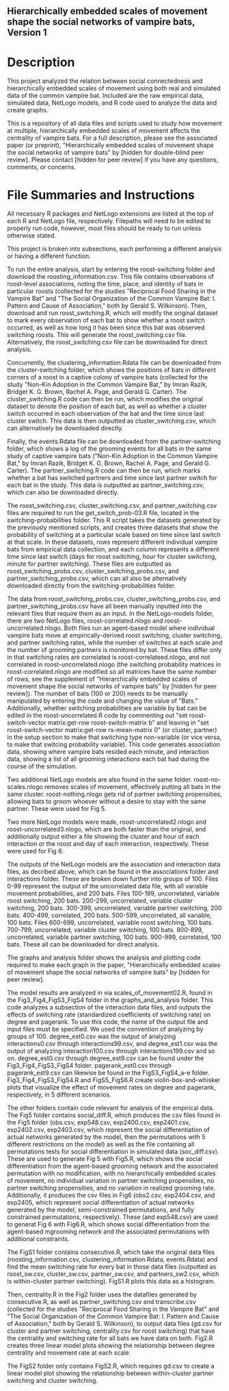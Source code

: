 ## Hierarchically embedded scales of movement shape the social networks of vampire bats, Version 1

# Description
This project analyzed the relation between social connectedness and hierarchically embedded scales of movement using both real and simulated data of the common vampire bat. Included are the raw empirical data, simulated data, NetLogo models, and R code used to analyze the data and create graphs.

This is a repository of all data files and scripts used to study how movement at multiple, hierarchically embedded scales of movement affects the centrality of vampire bats. For a full description, please see the associated paper (or preprint), "Hierarchically embedded scales of movement shape the social networks of vampire bats" by [hidden for double-blind peer review]. Please contact [hidden for peer review] if you have any questions, comments, or concerns.

# File Summaries and Instructions

All necessary R packages and NetLogo extensions are listed at the top of each R and NetLogo file, respectively. Filepaths will need to be edited to properly run code, however, most files should be ready to run unless otherwise stated.

This project is broken into subsections, each performing a different analysis or having a different function.

To run the entire analysis, start by entering the roost-switching folder and download the roosting_information.csv. This file contains observations of roost-level associations, noting the time, place, and identity of bats in particular roosts (collected for the studies "Reciprocal Food Sharing in the Vampire Bat" and "The Social Organization of the Common Vampire Bat: I. Pattern and Cause of Association," both by Gerald S. Wilkinson). Then, download and run roost_switching.R, which will modify the original dataset to mark every observation of each bat to show whether a roost switch occurred, as well as how long it has been since this bat was observed switching roosts. This will generate the roost_switching.csv file. Alternatively, the roost_switching.csv file can be downloaded for direct analysis.

Concurrently, the clustering_information.Rdata file can be downloaded from the cluster-switching folder, which shows the positions of bats in different corners of a roost in a captive colony of vampire bats (collected for the study "Non-Kin Adoption in the Common Vampire Bat," by Imran Razik, Bridget K. G. Brown, Rachel A. Page, and Gerald G. Carter). The cluster_switching.R code can then be run, which modifies the original dataset to denote the position of each bat, as well as whether a cluster switch occurred in each observation of the bat and the time since last cluster switch. This data is then outputted as cluster_switching.csv, which can alternatively be downloaded directly.

Finally, the events.Rdata file can be downloaded from the partner-switching folder, which shows a log of the grooming events for all bats in the same study of captive vampire bats ("Non-Kin Adoption in the Common Vampire Bat," by Imran Razik, Bridget K. G. Brown, Rachel A. Page, and Gerald G. Carter). The partner_switching.R code can then be run, which marks whether a bat has switched partners and time since last partner switch for each bat in the study. This data is outputted as partner_switching.csv, which can also be downloaded directly.

The roost_switching.csv, cluster_switching.csv, and partner_switching.csv files are required to run the get_switch_prob-03.R file, located in the switching-probabilities folder. This R script takes the datasets generated by the previously mentioned scripts, and creates three datasets that show the probability of switching at a particular scale based on time since last switch at that scale. In these datasets, rows represent different individual vampire bats from empirical data collection, and each column represents a different time since last switch (days for roost switching, hour for cluster switching, minute for partner switching). These files are outputted as roost_switching_probs.csv, cluster_switching_probs.csv, and partner_switching_probs.csv, which can all also be alternatively downloaded directly from the switching-probabilities folder.

The data from roost_switching_probs.csv, cluster_switching_probs.csv, and partner_switching_probs.csv have all been manually inputted into the relevant files that require them as an input. In the NetLogo-models folder, there are two NetLogo files, roost-correlated.nlogo and roost-uncorrelated.nlogo. Both files run an agent-based model where individual vampire bats move at empirically-derived roost switching, cluster switching, and partner switching rates, while the number of switches at each scale and the number of grooming partners is monitored by bat. These files differ only in that switching rates are correlated is roost-correlateed.nlogo, and not correlated in roost-uncorrelated.nlogo (the switching probability matrices in roost-correlated.nlogo are modified so all matrices have the same number of rows, see the supplement of "Hierarchically embedded scales of movement shape the social networks of vampire bats" by [hidden for peer review]). The number of bats (100 or 200) needs to be manually manipulated by entering the code and changing the value of "Bats." Additionally, whether switching probabilities are variable by bat can be edited in the roost-uncorrelated.R code by commenting out "set roost-switch-vector matrix:get-row  roost-switch-matrix b" and leaving in "set roost-switch-vector matrix:get-row rs-mean-matrix 0" (or cluster, partner) in the setup section to make that switching type non-variable (or vice versa, to make that switcing probability variable). This code generates association data, showing where vampire bats resided each minute, and interaction data, showing a list of all grooming interactions each bat had during the course of the simulation.

Two additional NetLogo models are also found in the same folder. roost-no-scales.nlogo removes scales of movement, effectively putting all bats in the same cluster. roost-nothing.nlogo gets rid of partner switching propensities, allowing bats to groom whoever without a desire to stay with the same partner. These were used for Fig 5.

Two more NetLogo models were made, roost-uncorrelated2.nlogo and roost-uncorrelated3.nlogo, which are both faster than the original, and additionally output either a file showing the cluster and hour of each interaction or the roost and day of each interaction, respectively. These were used for Fig 6.

The outputs of the NetLogo models are the association and interaction data files, as decribed above, which can be found in the associations folder and interactions folder. These are broken down further into groups of 100. Files 0-99 represent the output of the uncorrelated data file, with all variable movement probabilities, and 200 bats. Files 100-199, uncorrelated, variable roost switching, 200 bats. 200-299, uncorrelated, variable cluster switching, 200 bats. 300-399, uncorrelated, variable partner switching, 200 bats. 400-499, correlated, 200 bats. 500-599, uncorrelated, all variable, 100 bats. Files 600-699, uncorrelated, variable roost switching, 100 bats. 700-799, uncorrelated, variable cluster switching, 100 bats. 800-899, uncorrelated, variable partner switching, 100 bats. 900-999, correlated, 100 bats. These all can be downloaded for direct analysis.

The graphs and analysis folder shows the analysis and plotting code required to make each graph in the paper, "Hierarchically embedded scales of movement shape the social networks of vampire bats" by [hidden for peer review].

The model results are analyzed in via scales_of_movement02.R, found in the Fig3_Fig4_FigS3_FigS4 folder in the graphs_and_analysis folder. This code analyzes a subsection of the interaction data files, and outputs the effects of switching rate (standardized coefficients of switching rate) on degree and pagerank. To use this code, the name of the output file and input files must be specified. We used the convention of analyzing by groups of 100. degree_est0.csv was the output of analyzing interactions0.csv through interactions99.csv, and degree_est1.csv was the output of analyzing interaction100.csv through interactions199.csv and so on. degree_est0.csv through degree_est9.csv can be found under the Fig3_Fig4_FigS3_FigS4 folder. pagerank_est0.csv through pagerank_est9.csv can likewise be found in the FigS3_FigS4_a-e folder. Fig3_Fig4_FigS3_FigS4.R and FigS5_FigS6.R create violin-box-and-whisker plots that visualize the effect of movement rates on degree and pagerank, respectively, in 5 different scenarios.

The other folders contain code relevant for analysis of the empirical data. The Fig5 folder contains social_diff.R, which produces the csv files found in the Fig5 folder (obs.csv, exp548.csv, exp2400.csv, exp2401.csv, exp2402.csv, exp2403.csv, which represent the social differentiation of actual networks generated by the model, then the permutations with 5 different restrictions on the model) as well as the file containing all permutations tests for social differentiation in simulated data (soc_diff.csv). These are used to generate Fig 5 with Fig5.R, which shows the social differentiation from the agent-based grooming network and the associated permutation with no modification, with no hierarchically embedded scales of movement, no individual variation in partner switching propensities, no partner switching propensities, and no variation in realized grooming rate. Additionally, it produces the csv files in Fig6 (obs2.csv, exp2404.csv, and exp2405, which represent social differentiation of actual networks generated by the model, semi-constrained permutations, and fully constrained permutations, respectively). These (and exp548.csv) are used to generat Fig 6 with Fig6.R, which shows social differentiation from the agent-based mgrooming network and the associated permutations with additional constraints.

The FigS1 folder contains consecutive.R, which take the original data files (roosting_information.csv, clustering_information.Rdata, events.Rdata) and find the mean switching rate for every bat in those data files (outputted as roost_sw.csv, cluster_sw.csv, partner_sw.csv, and partners_sw2.csv, which is within-cluster partner switching). FigS1.R plots this data as a histogram.

Then, centrality.R in the Fig2 folder uses the datafiles generated by consecutive.R, as well as partner_switching.csv and transcribe.csv (collected for the studies "Reciprocal Food Sharing in the Vampire Bat" and "The Social Organization of the Common Vampire Bat: I. Pattern and Cause of Association," both by Gerald S. Wilkinson), to output data files (gd.csv for cluster and partner switching, centrality.csv for roost switching) that have the centrality and switching rate for all bats we have data on both. Fig2.R creates three linear model plots showing the relationship between degree centrality and movement rate at each scale.

The FigS2 folder only contains FigS2.R, which requires gd.csv to create a linear model plot showing the relationship between within-cluster partner switching and cluster switching.

